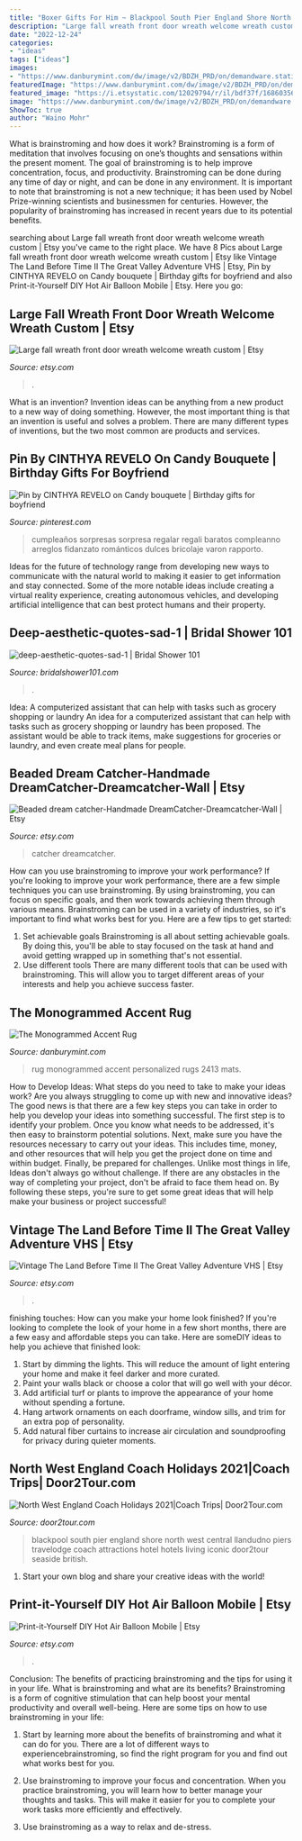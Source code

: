 ```yaml
---
title: "Boxer Gifts For Him ~ Blackpool South Pier England Shore North West Central Llandudno Piers Travelodge Coach Attractions Hotel Hotels Living Iconic Door2tour Seaside British"
description: "Large fall wreath front door wreath welcome wreath custom"
date: "2022-12-24"
categories:
- "ideas"
tags: ["ideas"]
images:
- "https://www.danburymint.com/dw/image/v2/BDZH_PRD/on/demandware.static/-/Sites-full-catalog/default/dw3f54a9ee/images/hi-res/The-Monogrammed-Accent-Rug-2413-001-5-3.jpg?sw=800&amp;sh=800"
featuredImage: "https://www.danburymint.com/dw/image/v2/BDZH_PRD/on/demandware.static/-/Sites-full-catalog/default/dw3f54a9ee/images/hi-res/The-Monogrammed-Accent-Rug-2413-001-5-3.jpg?sw=800&amp;sh=800"
featured_image: "https://i.etsystatic.com/12029794/r/il/bdf37f/1686035691/il_1588xN.1686035691_89fv.jpg"
image: "https://www.danburymint.com/dw/image/v2/BDZH_PRD/on/demandware.static/-/Sites-full-catalog/default/dw3f54a9ee/images/hi-res/The-Monogrammed-Accent-Rug-2413-001-5-3.jpg?sw=800&amp;sh=800"
ShowToc: true
author: "Waino Mohr"
---
```



What is brainstroming and how does it work?
Brainstroming is a form of meditation that involves focusing on one’s thoughts and sensations within the present moment. The goal of brainstroming is to help improve concentration, focus, and productivity. Brainstroming can be done during any time of day or night, and can be done in any environment. It is important to note that brainstroming is not a new technique; it has been used by Nobel Prize-winning scientists and businessmen for centuries. However, the popularity of brainstroming has increased in recent years due to its potential benefits.

	

		
searching about Large fall wreath front door wreath welcome wreath custom | Etsy you've came to the right place. We have 8 Pics about Large fall wreath front door wreath welcome wreath custom | Etsy like Vintage The Land Before Time II The Great Valley Adventure VHS | Etsy, Pin by CINTHYA REVELO on Candy bouquete | Birthday gifts for boyfriend and also Print-it-Yourself DIY Hot Air Balloon Mobile | Etsy. Here you go:
		
    
## Large Fall Wreath Front Door Wreath Welcome Wreath Custom | Etsy

<img loading=lazy src="https://i.etsystatic.com/12029794/r/il/bdf37f/1686035691/il_1588xN.1686035691_89fv.jpg" onerror="this.onerror=null;this.src='https://tse1.mm.bing.net/th?id=OIP.-ZBVgPNFZMz1jnvXkMrn1gHaJ3&amp;pid=15.1';" alt="Large fall wreath front door wreath welcome wreath custom | Etsy">

_Source: etsy.com_

>. 

	

What is an invention?
Invention ideas can be anything from a new product to a new way of doing something. However, the most important thing is that an invention is useful and solves a problem. There are many different types of inventions, but the two most common are products and services.

    
## Pin By CINTHYA REVELO On Candy Bouquete | Birthday Gifts For Boyfriend

<img loading=lazy src="https://i.pinimg.com/736x/c3/f5/a3/c3f5a3cead065219c899b49364153579.jpg" onerror="this.onerror=null;this.src='https://tse3.mm.bing.net/th?id=OIP.dwQRnbT3oQD-GQ3uZhUT-QHaJ4&amp;pid=15.1';" alt="Pin by CINTHYA REVELO on Candy bouquete | Birthday gifts for boyfriend">

_Source: pinterest.com_

>cumpleaños sorpresas sorpresa regalar regali baratos compleanno arreglos fidanzato románticos dulces bricolaje varon rapporto. 

	

Ideas for the future of technology range from developing new ways to communicate with the natural world to making it easier to get information and stay connected. Some of the more notable ideas include creating a virtual reality experience, creating autonomous vehicles, and developing artificial intelligence that can best protect humans and their property.

    
## Deep-aesthetic-quotes-sad-1 | Bridal Shower 101

<img loading=lazy src="https://bridalshower101.com/wp-content/uploads/2021/04/deep-aesthetic-quotes-sad-1-768x1152.png" onerror="this.onerror=null;this.src='https://tse2.mm.bing.net/th?id=OIP.D7RYNoXncnysdfKR4M50JQHaLH&amp;pid=15.1';" alt="deep-aesthetic-quotes-sad-1 | Bridal Shower 101">

_Source: bridalshower101.com_

>. 

	

Idea: A computerized assistant that can help with tasks such as grocery shopping or laundry
An idea for a computerized assistant that can help with tasks such as grocery shopping or laundry has been proposed. The assistant would be able to track items, make suggestions for groceries or laundry, and even create meal plans for people.

    
## Beaded Dream Catcher-Handmade DreamCatcher-Dreamcatcher-Wall | Etsy

<img loading=lazy src="https://i.etsystatic.com/8081044/r/il/6cd79e/1308539234/il_1588xN.1308539234_n5oz.jpg" onerror="this.onerror=null;this.src='https://tse3.mm.bing.net/th?id=OIP.cVBL8AmPvxAKyqVC2g6onQHaJ3&amp;pid=15.1';" alt="Beaded dream catcher-Handmade DreamCatcher-Dreamcatcher-Wall | Etsy">

_Source: etsy.com_

>catcher dreamcatcher. 

	

How can you use brainstroming to improve your work performance?
If you're looking to improve your work performance, there are a few simple techniques you can use brainstroming. By using brainstroming, you can focus on specific goals, and then work towards achieving them through various means. Brainstroming can be used in a variety of industries, so it's important to find what works best for you. Here are a few tips to get started: 
1. Set achievable goals
Brainstroming is all about setting achievable goals. By doing this, you'll be able to stay focused on the task at hand and avoid getting wrapped up in something that's not essential. 
2. Use different tools
There are many different tools that can be used with brainstroming. This will allow you to target different areas of your interests and help you achieve success faster. 

    
## The Monogrammed Accent Rug

<img loading=lazy src="https://www.danburymint.com/dw/image/v2/BDZH_PRD/on/demandware.static/-/Sites-full-catalog/default/dw3f54a9ee/images/hi-res/The-Monogrammed-Accent-Rug-2413-001-5-3.jpg?sw=800&amp;sh=800" onerror="this.onerror=null;this.src='https://tse1.mm.bing.net/th?id=OIP.abxSP3HctKLNOS3cDJN0IQHaHa&amp;pid=15.1';" alt="The Monogrammed Accent Rug">

_Source: danburymint.com_

>rug monogrammed accent personalized rugs 2413 mats. 

	

How to Develop Ideas: What steps do you need to take to make your ideas work?
Are you always struggling to come up with new and innovative ideas? The good news is that there are a few key steps you can take in order to help you develop your ideas into something successful. The first step is to identify your problem. Once you know what needs to be addressed, it's then easy to brainstorm potential solutions. Next, make sure you have the resources necessary to carry out your ideas. This includes time, money, and other resources that will help you get the project done on time and within budget. Finally, be prepared for challenges. Unlike most things in life, Ideas don't always go without challenge. If there are any obstacles in the way of completing your project, don't be afraid to face them head on. By following these steps, you're sure to get some great ideas that will help make your business or project successful!

    
## Vintage The Land Before Time II The Great Valley Adventure VHS | Etsy

<img loading=lazy src="https://i.etsystatic.com/19855229/r/il/689090/1919215475/il_1588xN.1919215475_n3fw.jpg" onerror="this.onerror=null;this.src='https://tse2.mm.bing.net/th?id=OIP.FYbUzSt5q-RdH5L6qz80GQHaLB&amp;pid=15.1';" alt="Vintage The Land Before Time II The Great Valley Adventure VHS | Etsy">

_Source: etsy.com_

>. 

	

finishing touches: How can you make your home look finished?
If you're looking to complete the look of your home in a few short months, there are a few easy and affordable steps you can take. Here are someDIY ideas to help you achieve that finished look: 
1. Start by dimming the lights. This will reduce the amount of light entering your home and make it feel darker and more curated. 
2. Paint your walls black or choose a color that will go well with your décor. 
3. Add artificial turf or plants to improve the appearance of your home without spending a fortune. 
4. Hang artwork ornaments on each doorframe, window sills, and trim for an extra pop of personality. 
5. Add natural fiber curtains to increase air circulation and soundproofing for privacy during quieter moments.

    
## North West England Coach Holidays 2021|Coach Trips| Door2Tour.com

<img loading=lazy src="https://www.door2tour.com/media/74484460/blackpool-central-pier.jpg?width=700&amp;height=318&amp;bgcolor=f7f5f5" onerror="this.onerror=null;this.src='https://tse4.mm.bing.net/th?id=OIP.asCSS6yVdECyHjB83R_qDgHaDX&amp;pid=15.1';" alt="North West England Coach Holidays 2021|Coach Trips| Door2Tour.com">

_Source: door2tour.com_

>blackpool south pier england shore north west central llandudno piers travelodge coach attractions hotel hotels living iconic door2tour seaside british. 

	

1. Start your own blog and share your creative ideas with the world!

    
## Print-it-Yourself DIY Hot Air Balloon Mobile | Etsy

<img loading=lazy src="https://i.etsystatic.com/5919003/r/il/b17ca5/832648893/il_fullxfull.832648893_7m21.jpg" onerror="this.onerror=null;this.src='https://tse3.mm.bing.net/th?id=OIP.AYjn6txrr-RCMQSfQv8QtAHaJ4&amp;pid=15.1';" alt="Print-it-Yourself DIY Hot Air Balloon Mobile | Etsy">

_Source: etsy.com_

>. 

	

Conclusion: The benefits of practicing brainstroming and the tips for using it in your life.
What is brainstroming and what are its benefits? Brainstroming is a form of cognitive stimulation that can help boost your mental productivity and overall well-being. Here are some tips on how to use brainstroming in your life: 
1. Start by learning more about the benefits of brainstroming and what it can do for you. There are a lot of different ways to experiencebrainstroming, so find the right program for you and find out what works best for you. 

2. Use brainstroming to improve your focus and concentration. When you practice brainstroming, you will learn how to better manage your thoughts and tasks. This will make it easier for you to complete your work tasks more efficiently and effectively. 

3. Use brainstroming as a way to relax and de-stress.

